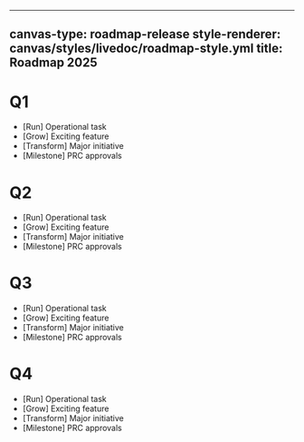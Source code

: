 <!--
LiveDoc - Product Canvas: Roadmap release
For information on how to edit and maintain this file, please visit: developer.qed.qld.gov.au/LiveDoc-Canvas
-->
---
canvas-type: roadmap-release
style-renderer: canvas/styles/livedoc/roadmap-style.yml
title: Roadmap 2025
---
# Q1
- [Run] Operational task
- [Grow] Exciting feature
- [Transform] Major initiative
- [Milestone] PRC approvals

# Q2
- [Run] Operational task
- [Grow] Exciting feature
- [Transform] Major initiative
- [Milestone] PRC approvals

# Q3
- [Run] Operational task
- [Grow] Exciting feature
- [Transform] Major initiative
- [Milestone] PRC approvals

# Q4
- [Run] Operational task
- [Grow] Exciting feature
- [Transform] Major initiative
- [Milestone] PRC approvals



